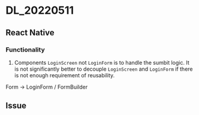 # DL_20220511

## React Native

### Functionality

1. Components
`LoginScreen` not `LoginForm` is to handle the sumbit logic. It is not significantly better to decouple `LoginScreen` and `LoginForm` if there is not enough requirement of reusability.

Form -> LoginForm / FormBuilder


## Issue
